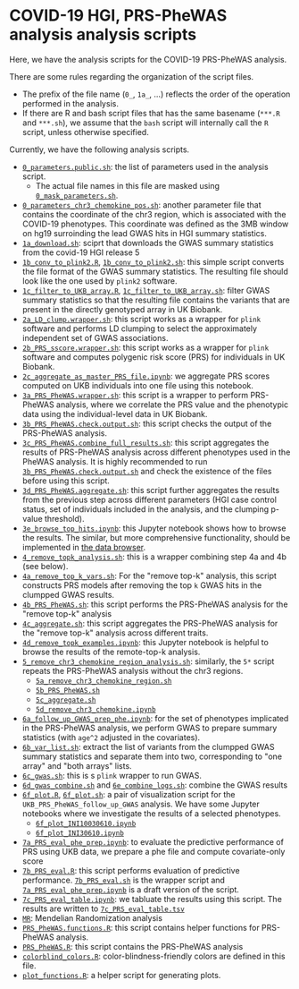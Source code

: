 # COVID-19 HGI, PRS-PheWAS analysis analysis scripts

Here, we have the analysis scripts for the COVID-19 PRS-PheWAS analysis.

There are some rules regarding the organization of the script files.

- The prefix of the file name (`0_`, `1a_`, ...) reflects the order of the operation performed in the analysis.
- If there are R and bash script files that has the same basename (`***.R` and `***.sh`), we assume that the `bash` script will internally call the `R` script, unless otherwise specified.

Currently, we have the following analysis scripts.

- [`0_parameters.public.sh`](0_parameters.public.sh): the list of parameters used in the analysis script.
  - The actual file names in this file are masked using [`0_mask_parameters.sh`](0_mask_parameters.sh).
- [`0_parameters_chr3_chemokine_pos.sh`](0_parameters_chr3_chemokine_pos.sh): another parameter file that contains the coordinate of the chr3 region, which is associated with the COVID-19 phenotypes. This coordinate was defined as the 3MB window on hg19 surroinding the lead GWAS hits in HGI summary statistics.
- [`1a_download.sh`](1a_download.sh): sciprt that downloads the GWAS summary statistics from the covid-19 HGI release 5
- [`1b_conv_to_plink2.R`](1b_conv_to_plink2.R), [`1b_conv_to_plink2.sh`](1b_conv_to_plink2.sh): this simple script converts the file format of the GWAS summary statistics. The resulting file should look like the one used by `plink2` software.
- [`1c_filter_to_UKB_array.R`](1c_filter_to_UKB_array.R), [`1c_filter_to_UKB_array.sh`](1c_filter_to_UKB_array.sh): filter GWAS summary statistics so that the resulting file contains the variants that are present in the directly genotyped array in UK Biobank.
- [`2a_LD_clump.wrapper.sh`](2a_LD_clump.wrapper.sh): this script works as a wrapper for `plink` software and performs LD clumping to select the approximately independent set of GWAS associations.
- [`2b_PRS_sscore.wrapper.sh`](2b_PRS_sscore.wrapper.sh): this script works as a wrapper for `plink` software and computes polygenic risk score (PRS) for individuals in UK Biobank.
- [`2c_aggregate_as_master_PRS_file.ipynb`](2c_aggregate_as_master_PRS_file.ipynb): we aggregate PRS scores computed on UKB individuals into one file using this notebook.
- [`3a_PRS_PheWAS.wrapper.sh`](3a_PRS_PheWAS.wrapper.sh): this script is a wrapper to perform PRS-PheWAS analysis, where we correlate the PRS value and the phenotypic data using the individual-level data in UK Biobank.
- [`3b_PRS_PheWAS.check.output.sh`](3b_PRS_PheWAS.check.output.sh): this script checks the output of the PRS-PheWAS analysis.
- [`3c_PRS_PheWAS.combine_full_results.sh`](3c_PRS_PheWAS.combine_full_results.sh): this script aggregates the results of PRS-PheWAS analysis across different phenotypes used in the PheWAS analysis. It is highly recommended to run [`3b_PRS_PheWAS.check.output.sh`](3b_PRS_PheWAS.check.output.sh) and check the existence of the files before using this script.
- [`3d_PRS_PheWAS.aggregate.sh`](3d_PRS_PheWAS.aggregate.sh): this script further aggregates the results from the previous step across different parameters (HGI case control status, set of individuals included in the analysis, and the clumping p-value threshold).
- [`3e_browse_top_hits.ipynb`](3e_browse_top_hits.ipynb): this Jupyter notebook shows how to browse the results. The similar, but more comprehensive functionality, should be implemented in [the data browser](/web).
- [`4_remove_topk_analysis.sh`](4_remove_topk_analysis.sh): this is a wrapper combining step 4a and 4b (see below).
- [`4a_remove_top_k_vars.sh`](4a_remove_top_k_vars.sh): For the "remove top-k" analysis, this script constructs PRS models after removing the top `k` GWAS hits in the clumpped GWAS results.
- [`4b_PRS_PheWAS.sh`](4b_PRS_PheWAS.sh): this script performs the PRS-PheWAS analysis for the "remove top-k" analysis
- [`4c_aggregate.sh`](4c_aggregate.sh): this script aggregates the PRS-PheWAS analysis for the "remove top-k" analysis across different traits.
- [`4d_remove_topk_examples.ipynb`](4d_remove_topk_examples.ipynb): this Jupyter notebook is helpful to browse the results of the remote-top-k analysis.
- [`5_remove_chr3_chemokine_region_analysis.sh`](5_remove_chr3_chemokine_region_analysis.sh): similarly, the `5*` script repeats the PRS-PheWAS analysis without the chr3 regions.
  - [`5a_remove_chr3_chemokine_region.sh`](5a_remove_chr3_chemokine_region.sh)
  - [`5b_PRS_PheWAS.sh`](5b_PRS_PheWAS.sh)
  - [`5c_aggregate.sh`](5c_aggregate.sh)
  - [`5d_remove_chr3_chemokine.ipynb`](5d_remove_chr3_chemokine.ipynb)
- [`6a_follow_up_GWAS_prep_phe.ipynb`](6a_follow_up_GWAS_prep_phe.ipynb): for the set of phenotypes implicated in the PRS-PheWAS analysis, we perform GWAS to prepare summary statistics (with `age^2` adjusted in the covariates).
- [`6b_var_list.sh`](6b_var_list.sh): extract the list of variants from the clumpped GWAS summary statistics and separate them into two, corresponding to "one array" and "both arrays" lists.
- [`6c_gwas.sh`](6c_gwas.sh): this is s `plink` wrapper to run GWAS.
- [`6d_gwas_combine.sh`](6d_gwas_combine.sh) and [`6e_combine_logs.sh`](6e_combine_logs.sh): combine the GWAS results
- [`6f_plot.R`](6f_plot.R), [`6f_plot.sh`](6f_plot.sh): a pair of visualization script for the `UKB_PRS_PheWAS_follow_up_GWAS` analysis. We have some Jupyter notebooks where we investigate the results of a selected phenotypes.
  - [`6f_plot_INI10030610.ipynb`](6f_plot_INI10030610.ipynb)
  - [`6f_plot_INI30610.ipynb`](6f_plot_INI30610.ipynb)
- [`7a_PRS_eval_phe_prep.ipynb`](7a_PRS_eval_phe_prep.ipynb): to evaluate the predictive performance of PRS using UKB data, we prepare a phe file and compute covariate-only score
- [`7b_PRS_eval.R`](7b_PRS_eval.R): this script performs evaluation of predictive performance. [`7b_PRS_eval.sh`](7b_PRS_eval.sh) is the wrapper script and [`7a_PRS_eval_phe_prep.ipynb`](7a_PRS_eval_phe_prep.ipynb) is a draft version of the script.
- [`7c_PRS_eval_table.ipynb`](7c_PRS_eval_table.ipynb): we tabluate the results using this script. The results are written to [`7c_PRS_eval_table.tsv`](7c_PRS_eval_table.tsv)
- [`MR`](MR): Mendelian Randomization analysis
- [`PRS_PheWAS.functions.R`](PRS_PheWAS.functions.R): this script contains helper functions for PRS-PheWAS analysis.
- [`PRS_PheWAS.R`](PRS_PheWAS.R): this script contains the PRS-PheWAS analysis
- [`colorblind_colors.R`](colorblind_colors.R): color-blindness-friendly colors are defined in this file.
- [`plot_functions.R`](plot_functions.R): a helper script for generating plots.
